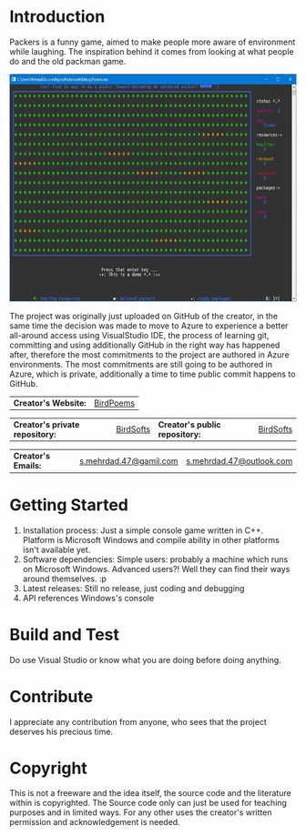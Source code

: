 # Introduction 
Packers is a funny game, aimed to make people more aware of environment while laughing.
The inspiration behind it comes from looking at what people do and the old packman game.

<img href="https://github.com/BirdSofts" src="https://github.com/BirdSofts/Packers/blob/master/ScreenShot_2.jpg" width="600" height="400" alt="ScreenShot" style="float:center;border:0">

The project was originally just uploaded on GitHub of the creator, in the same time the decision was made to move to Azure to experience a better all-around access using VisualStudio IDE, the process of learning git, committing and using additionally GitHub in the right way has happened after, therefore the most commitments to the project are authored in Azure environments. The most commitments are still going to be authored in Azure, which is private, additionally a time to time public commit happens to GitHub.

<table>
<tr>
<td><b>Creator's Website:</b></td>
<td><a href="https://birdpoems.jimdofree.com/">BirdPoems</a></td>
</tr>
</table>

<table>
<tr>
<td><b>Creator's private repository:</b></td>
<td><a href="https://dev.azure.com/BirdSofts/">BirdSofts</a></td>
<td><b>Creator's public repository:</b></td>
<td><a href="https://github.com/BirdSofts">BirdSofts</a></td>
</tr>
</table>

<table>
<tr>
<td><b>Creator's Emails:</b></td>
<td><a href="mailto:s.mehrdad.47@gamil.com">s.mehrdad.47@gamil.com</a></td>
<td><a href="mailto:s.mehrdad.47@outlook.com">s.mehrdad.47@outlook.com</a></td>
</tr>
</table>

# Getting Started
1.	Installation process:
Just a simple console game written in C++. Platform is Microsoft Windows and compile ability in other platforms isn't available yet.
2.	Software dependencies:
Simple users: probably a machine which runs on Microsoft Windows.
Advanced users?! Well they can find their ways around themselves. :p
3.	Latest releases:
Still no release, just coding and debugging
4.	API references
Windows's console

# Build and Test
Do use Visual Studio or know what you are doing before doing anything.

# Contribute
I appreciate any contribution from anyone, who sees that the project deserves his precious time.

# Copyright
This is not a freeware and the idea itself, the source code and the literature within is copyrighted. The Source code only can just be used for teaching purposes and in limited ways. For any other uses the creator's written permission and acknowledgement is needed.